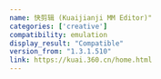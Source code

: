 ```yaml
---
name: 快剪辑 (Kuaijianji MM Editor)"
categories: ['creative']
compatibility: emulation
display_result: "Compatible"
version_from: "1.3.1.510"
link: https://kuai.360.cn/home.html
---
```

